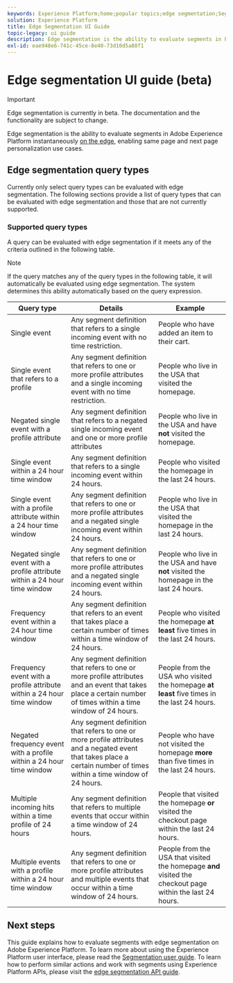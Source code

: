 ```yaml
---
keywords: Experience Platform;home;popular topics;edge segmentation;Segmentation;Segmentation Service;segmentation service;ui guide;streaming edge;
solution: Experience Platform
title: Edge Segmentation UI Guide
topic-legacy: ui guide
description: Edge segmentation is the ability to evaluate segments in Platform instantaneously on the edge, enabling same page and next page personalization use cases.
exl-id: eae948e6-741c-45ce-8e40-73d10d5a88f1
---
```

# Edge segmentation UI guide (beta)

>[!IMPORTANT] 
>
>Edge segmentation is currently in beta. The documentation and the functionality are subject to change.

Edge segmentation is the ability to evaluate segments in Adobe Experience Platform instantaneously [on the edge](../../edge/home.md), enabling same page and next page personalization use cases. 

## Edge segmentation query types

Currently only select query types can be evaluated with edge segmentation. The following sections provide a list of query types that can be evaluated with edge segmentation and those that are not currently supported.

### Supported query types

A query can be evaluated with edge segmentation if it meets any of the criteria outlined in the following table.

>[!NOTE]
>
>If the query matches any of the query types in the following table, it will automatically be evaluated using edge segmentation. The system determines this ability automatically based on the query expression.

| Query type | Details | Example |
| ---------- | ------- | ------- |
| Single event | Any segment definition that refers to a single incoming event with no time restriction. | People who have added an item to their cart. |
| Single event that refers to a profile | Any segment definition that refers to one or more profile attributes and a single incoming event with no time restriction. | People who live in the USA that visited the homepage. |
| Negated single event with a profile attribute | Any segment definition that refers to a negated single incoming event and one or more profile attributes | People who live in the USA and have **not** visited the homepage. | 
| Single event within a 24 hour time window | Any segment definition that refers to a single incoming event within 24 hours. | People who visited the homepage in the last 24 hours. |
| Single event with a profile attribute within a 24 hour time window | Any segment definition that refers to one or more profile attributes and a negated single incoming event within 24 hours. | People who live in the USA that visited the homepage in the last 24 hours. |
| Negated single event with a profile attribute within a 24 hour time window | Any segment definition that refers to one or more profile attributes and a negated single incoming event within 24 hours. | People who live in the USA and have **not** visited the homepage in the last 24 hours. |
| Frequency event within a 24 hour time window | Any segment definition that refers to an event that takes place a certain number of times within a time window of 24 hours. | People who visited the homepage **at least** five times in the last 24 hours. |
| Frequency event with a profile attribute within a 24 hour time window | Any segment definition that refers to one or more profile attributes and an event that takes place a certain number of times within a time window of 24 hours. | People from the USA who visited the homepage **at least** five times in the last 24 hours. |
| Negated frequency event with a profile within a 24 hour time window | Any segment definition that refers to one or more profile attributes and a negated event that takes place a certain number of times within a time window of 24 hours. | People who have not visited the homepage **more** than five times in the last 24 hours. |
| Multiple incoming hits within a time profile of 24 hours | Any segment definition that refers to multiple events that occur within a time window of 24 hours. | People that visited the homepage **or** visited the checkout page within the last 24 hours. |
| Multiple events with a profile within a 24 hour time window | Any segment definition that refers to one or more profile attributes and multiple events that occur within a time window of 24 hours. | People from the USA that visited the homepage **and** visited the checkout page within the last 24 hours. |

## Next steps

This guide explains how to evaluate segments with edge segmentation on Adobe Experience Platform. To learn more about using the Experience Platform user interface, please read the [Segmentation user guide](./overview.md). To learn how to perform similar actions and work with segments using Experience Platform APIs, please visit the [edge segmentation API guide](../api/edge-segmentation.md).
